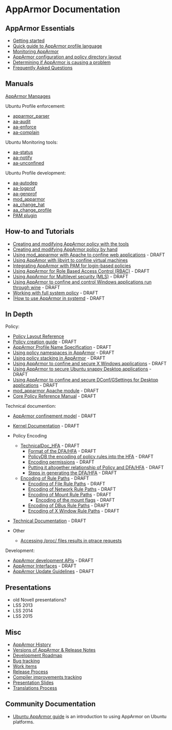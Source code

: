 AppArmor Documentation
======================

AppArmor Essentials
-------------------

-   [Getting started](GettingStarted)
-   [Quick guide to AppArmor profile language](QuickProfileLanguage)
-   [Monitoring AppArmor](AppArmorMonitoring)
-   [AppArmor configuration and policy directory layout](Policy_Layout)
-   [Determining if AppArmor is causing a problem](AppArmor_Failures)
-   [Frequently Asked Questions](FAQ)

Manuals
-------

[AppArmor Manpages](ManPages)


Ubuntu Profile enforcement:

-   [apparmor\_parser](http://manpages.ubuntu.com/manpages/precise/en/man8/apparmor_parser.8.html)
-   [aa-audit](http://manpages.ubuntu.com/manpages/precise/en/man8/aa-audit)
-   [aa-enforce](http://manpages.ubuntu.com/manpages/precise/en/man8/aa-enforce.8.html)
-   [aa-complain](http://manpages.ubuntu.com/manpages/precise/en/man8/aa-complain.8.html)

Ubuntu Monitoring tools:

-   [aa-status](http://manpages.ubuntu.com/manpages/precise/en/man8/aa-status.8.html)
-   [aa-notify](http://manpages.ubuntu.com/manpages/precise/en/man8/aa-notify)
-   [aa-unconfined](http://manpages.ubuntu.com/manpages/precise/en/man8/aa-unconfined.8.html)

Ubuntu Profile development:

-   [aa-autodep](http://manpages.ubuntu.com/manpages/precise/en/man8/aa-autodep.8.html)
-   [aa-logprof](http://manpages.ubuntu.com/manpages/precise/en/man8/aa-logprof.8.html)
-   [aa-genprof](http://manpages.ubuntu.com/manpages/precise/en/man8/aa-genprof.8.html)
-   [mod\_apparmor](http://manpages.ubuntu.com/manpages/precise/en/man8/mod_apparmor.8.html)
-   [aa\_change\_hat](http://manpages.ubuntu.com/manpages/precise/en/man2/aa_change_hat.2.html)
-   [aa\_change\_profile](http://manpages.ubuntu.com/manpages/precise/en/man2/aa_change_profile.2.html)
-   [PAM plugin](pam_apparmor)

How-to and Tutorials
--------------------

-   [Creating and modifying AppArmor policy with the tools](Profiling_with_tools)
-   [Creating and modifying AppArmor policy by hand](Profiling_by_hand)
-   [Using mod\_apparmor with Apache to confine web applications](mod_apparmor_example) - DRAFT
-   [Using AppAmor with libvirt to confine virtual machines](Libvirt)
-   [Integrating AppArmor with PAM for login-based policies](Pam_apparmor_example)
-   [Using AppArmor for Role Based Access Control (RBAC)](AppArmorRBAC) - DRAFT
-   [Using AppArmor for Multilevel security (MLS)](AppArmorMLS) - DRAFT
-   [Using AppArmor to confine and control Windows applications run through wine](AppArmorWine) - DRAFT
-   [Working with full system policy](FullSystemPolicy) - DRAFT
-   [|How to use AppArmor in systemd](AppArmorInSystemd) - DRAFT

In Depth
--------

Policy:

-   [Policy Layout Reference](Policy_Layout)
-   [Policy creation guide](CreatingPolicy) - DRAFT
-   [AppArmor Profile Name Specification](AppArmorProfileSpec) - DRAFT
-   [Using policy namespaces in AppArmor](AppArmorNamespaces) - DRAFT
-   [Using policy stacking in AppArmor](AppArmorStacking) - DRAFT
-   [Using AppArmor to confine and secure X Windows applications](AppArmorXace) - DRAFT
-   [Using AppArmor to secure Ubuntu snappy Desktop applications](AppArmorSnappyDesktop) - DRAFT
-   [Using AppArmor to confine and secure DConf/GSettings for Desktop applications](AppArmorGSettings) - DRAFT
-   [mod\_apparmor Apache module](mod_apparmor) - DRAFT
-   [Core Policy Reference Manual](AppArmor_Core_Policy_Reference) - DRAFT

Technical documention:

-   [AppArmor confinement model](AppArmor_Model) - DRAFT
-   [Kernel Documentation](TechnicalDoc_Kernel) - DRAFT
-   Policy Encoding
    -   [TechnicalDoc\_HFA](TechnicalDoc_HFA) - DRAFT
        -   [Format of the DFA/HFA](TechnicalDoc_HFA_Layout) - DRAFT
        -   [PolicyDB the encoding of policy rules into the HFA](TechnicalDoc_PolicyDB) - DRAFT
        -   [Encoding permissions](TechnicalDoc_HFA_permissions) - DRAFT
        -   [Putting it altogether relationship of Policy and DFA/HFA](TechnicalDoc_Policy_Layout) - DRAFT
        -   [Steps in generating the DFA/HFA](TechnicalDoc_HFA) - DRAFT
    -   [Encoding of Rule Paths](TechnicalDoc_RulePathEncoding) - DRAFT
        -   [Encoding of File Rule Paths](TechnicalDoc_FileRuleEncoding) - DRAFT
        -   [Encoding of Network Rule Paths](TechnicalDoc_NetworkRuleEncoding) - DRAFT
        -   [Encoding of Mount Rule Paths](TechnicalDoc_MountRuleEncoding) - DRAFT
            -   [Encoding of the mount flags](TechnicalDoc_Mount_Flags) - DRAFT
        -   [Encoding of DBus Rule Paths](TechnicalDoc_DBusRuleEncoding) - DRAFT
        -   [Encoding of X Window Rule Paths](TechnicalDoc_XWindowsRuleEncoding) - DRAFT

-   [Technical Documentation](TechnicalDoc) - DRAFT
-   Other
    -   [Accessing /proc/ files results in ptrace requests](TechnicalDoc_Proc_and_ptrace)

Development:

-   [AppArmor development APIs](AppArmorAPIs) - DRAFT
-   [AppArmor Interfaces](AppArmorInterfaces) - DRAFT
-   [AppArmor Update Guidelines](AppArmorUpdateGuidelines) - DRAFT

Presentations
-------------

-   old Novell presentations?
-   LSS 2013
-   LSS 2014
-   LSS 2015

Misc
----

-   [AppArmor History](AppArmor_History)
-   [Versions of AppArmor & Release Notes](AppArmor_versions)
-   [Development Roadmap](DevelopmentRoadmap)
-   [Bug tracking](BugTracking)
-   [Work items](WorkItems)
-   [Release Process](ReleaseProcess)
-   [Compiler improvements tracking](CompilerImprovements)
-   [Presentation Slides](AppArmor_Presentations)
-   [Translations Process](Translations)

Community Documentation
-----------------------

-   [Ubuntu AppArmor guide](https://help.ubuntu.com/community/AppArmor) is an introduction to using AppArmor on Ubuntu platforms.

